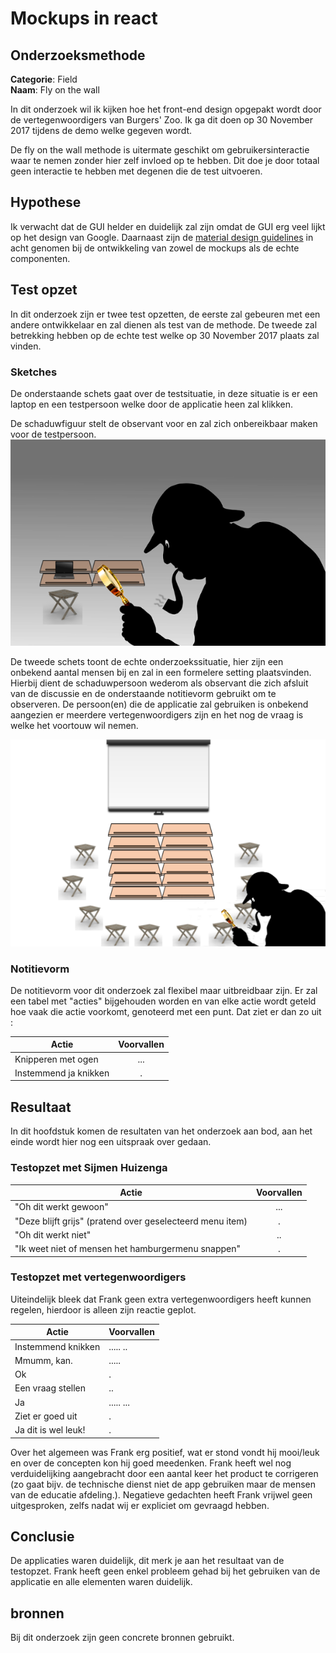 # Mockups in react

## Onderzoeksmethode

**Categorie**: Field <br />
**Naam**: Fly on the wall

In dit onderzoek wil ik kijken hoe het front-end design opgepakt wordt door de vertegenwoordigers van Burgers' Zoo.
Ik ga dit doen op 30 November 2017 tijdens de demo welke gegeven wordt.

De fly on the wall methode is uitermate geschikt om gebruikersinteractie waar te nemen zonder hier zelf invloed op te hebben. Dit doe je door totaal geen interactie te hebben met degenen die de test uitvoeren.

## Hypothese

Ik verwacht dat de GUI helder en duidelijk zal zijn omdat de GUI erg veel lijkt op het design van Google.
Daarnaast zijn de [material design guidelines](https://material.io/guidelines/) in acht genomen bij de ontwikkeling van zowel de mockups als de echte componenten.

## Test opzet

In dit onderzoek zijn er twee test opzetten, de eerste zal gebeuren met een andere ontwikkelaar en zal dienen als test van de methode. De tweede zal betrekking hebben op de echte test welke op 30 November 2017 plaats zal vinden.

### Sketches

De onderstaande schets gaat over de testsituatie, in deze situatie is er een laptop en een testpersoon welke door de applicatie heen zal klikken.

De schaduwfiguur stelt de observant voor en zal zich onbereikbaar maken voor de testpersoon.
![test opstelling developer](images/testopstelling.png)

De tweede schets toont de echte onderzoekssituatie, hier zijn een onbekend aantal mensen bij en zal in een formelere setting plaatsvinden. Hierbij dient de schaduwpersoon wederom als observant die zich afsluit van de discussie en de onderstaande notitievorm gebruikt om te observeren. De persoon(en) die de applicatie zal gebruiken is onbekend aangezien er meerdere vertegenwoordigers zijn en het nog de vraag is welke het voortouw wil nemen.

![test opstelling developer](images/testopstelling_2.png)

### Notitievorm

De notitievorm voor dit onderzoek zal flexibel maar uitbreidbaar zijn. Er zal een tabel met "acties" bijgehouden worden en van elke actie wordt geteld hoe vaak die actie voorkomt, genoteerd met een punt. Dat ziet er dan zo uit :

| Actie                 | Voorvallen |
|-----------------------|:----------:|
| Knipperen met ogen    | ...        |
| Instemmend ja knikken | .          |

## Resultaat

In dit hoofdstuk komen de resultaten van het onderzoek aan bod, aan het einde wordt hier nog een uitspraak over gedaan.

### Testopzet met Sijmen Huizenga

| Actie                 | Voorvallen |
|-----------------------|:----------:|
| "Oh dit werkt gewoon"  | ...  |
| "Deze blijft grijs" (pratend over geselecteerd menu item)  |.   |
| "Oh dit werkt niet"  | ..  |
| "Ik weet niet of mensen het hamburgermenu snappen"  | .  |

### Testopzet met vertegenwoordigers

Uiteindelijk bleek dat Frank geen extra vertegenwoordigers heeft kunnen regelen, hierdoor is alleen zijn reactie geplot.

| Actie               | Voorvallen |
|---------------------|------------|
| Instemmend knikken  | ..... ..   |
| Mmumm, kan.         | .....      |
| Ok                  | .          |
| Een vraag stellen   | ..         |
| Ja                  | ..... ...  |
| Ziet er goed uit    | .          |
| Ja dit is wel leuk! | .          |

Over het algemeen was Frank erg positief, wat er stond vondt hij mooi/leuk en over de concepten kon hij goed meedenken. Frank heeft wel nog verduidelijking aangebracht door een aantal keer het product te corrigeren (zo gaat bijv. de technische dienst niet de app gebruiken maar de mensen van de educatie afdeling.). Negatieve gedachten heeft Frank vrijwel geen uitgesproken, zelfs nadat wij er expliciet om gevraagd hebben.

## Conclusie

De applicaties waren duidelijk, dit merk je aan het resultaat van de testopzet. Frank heeft geen enkel probleem gehad bij het gebruiken van de applicatie en alle elementen waren duidelijk.

## bronnen

Bij dit onderzoek zijn geen concrete bronnen gebruikt.
